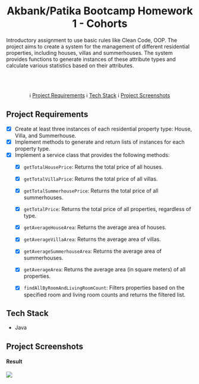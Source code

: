 # 
<h1 align="center">Akbank/Patika Bootcamp Homework 1 - Cohorts</h1>
Introductory assignment to use basic rules like Clean Code, OOP. The project aims to create a system for the management of different residential properties, including houses, villas and summerhouses. The system provides functions to generate instances of these attribute types and calculate various statistics based on their attributes. 

<br></br>
 <p align="center">
  &#8505; <a href="#project-requirements">Project Requirements</a> 
  &#8505; <a href="#project-requirements">Tech Stack</a> 
  &#8505; <a href="#project-screenshots">Project Screenshots</a> 
</p>


## Project Requirements

- [x] Create at least three instances of each residential property type: House, Villa, and Summerhouse.
- [x] Implement methods to generate and return lists of instances for each property type.
- [x] Implement a service class that provides the following methods:
    - [x] `getTotalHousePrice`: Returns the total price of all houses.
    - [x] `getTotalVillaPrice`: Returns the total price of all villas.
    - [x] `getTotalSummerhousePrice`: Returns the total price of all summerhouses.
    - [x] `getTotalPrice`: Returns the total price of all properties, regardless of type.
    - [x] `getAverageHouseArea`: Returns the average area of houses.
    - [x] `getAverageVillaArea`: Returns the average area of villas.
    - [x] `getAverageSummerhouseArea`: Returns the average area of summerhouses.
    - [x] `getAverageArea`: Returns the average area (in square meters) of all properties.
    - [x] `findAllByRoomAndLivingRoomCount`: Filters properties based on the specified room and living room counts and returns the filtered list.



## Tech Stack
- Java

## Project Screenshots
#### Result
<img src="https://github.com/farukkavlak/Akbank-JavaSpring-Bootcamp-Homework1/blob/master/assets/result.png"></img>
